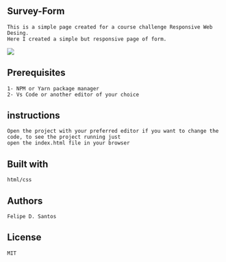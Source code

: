 ## Survey-Form
    This is a simple page created for a course challenge Responsive Web Desing. 
    Here I created a simple but responsive page of form.
    
<img src="https://github.com/lycan-nt/Web-Development-Studies/blob/master/FreeCodeCamp/Survey-Form/SurveyForm.png">

## Prerequisites
    1- NPM or Yarn package manager
    2- Vs Code or another editor of your choice  
 
## instructions
    Open the project with your preferred editor if you want to change the code, to see the project running just 
    open the index.html file in your browser
    
## Built with
    html/css
    
## Authors
    Felipe D. Santos

## License
    MIT
